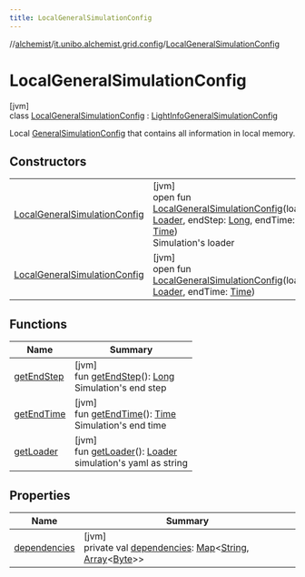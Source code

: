 ```yaml
---
title: LocalGeneralSimulationConfig
---
```

//[alchemist](../../../index.html)/[it.unibo.alchemist.grid.config](../index.html)/[LocalGeneralSimulationConfig](index.html)



# LocalGeneralSimulationConfig



[jvm]\
class [LocalGeneralSimulationConfig](index.html) : [LightInfoGeneralSimulationConfig](../-light-info-general-simulation-config/index.html)

Local [GeneralSimulationConfig](../-general-simulation-config/index.html) that contains all information in local memory.



## Constructors


| | |
|---|---|
| [LocalGeneralSimulationConfig](-local-general-simulation-config.html) | [jvm]<br>open fun [LocalGeneralSimulationConfig](-local-general-simulation-config.html)(loader: [Loader](../../it.unibo.alchemist.loader/-loader/index.html), endStep: [Long](https://kotlinlang.org/api/latest/jvm/stdlib/kotlin/-long/index.html), endTime: [Time](../../it.unibo.alchemist.model.interfaces/-time/index.html))<br>Simulation's loader |
| [LocalGeneralSimulationConfig](-local-general-simulation-config.html) | [jvm]<br>open fun [LocalGeneralSimulationConfig](-local-general-simulation-config.html)(loader: [Loader](../../it.unibo.alchemist.loader/-loader/index.html), endTime: [Time](../../it.unibo.alchemist.model.interfaces/-time/index.html)) |


## Functions


| Name | Summary |
|---|---|
| [getEndStep](index.html#1508252319%2FFunctions%2F-134779887) | [jvm]<br>fun [getEndStep](index.html#1508252319%2FFunctions%2F-134779887)(): [Long](https://kotlinlang.org/api/latest/jvm/stdlib/kotlin/-long/index.html)<br>Simulation's end step |
| [getEndTime](index.html#-529751618%2FFunctions%2F-134779887) | [jvm]<br>fun [getEndTime](index.html#-529751618%2FFunctions%2F-134779887)(): [Time](../../it.unibo.alchemist.model.interfaces/-time/index.html)<br>Simulation's end time |
| [getLoader](index.html#1018251937%2FFunctions%2F-134779887) | [jvm]<br>fun [getLoader](index.html#1018251937%2FFunctions%2F-134779887)(): [Loader](../../it.unibo.alchemist.loader/-loader/index.html)<br>simulation's yaml as string |


## Properties


| Name | Summary |
|---|---|
| [dependencies](dependencies.html) | [jvm]<br>private val [dependencies](dependencies.html): [Map](https://docs.oracle.com/javase/8/docs/api/java/util/Map.html)<[String](https://docs.oracle.com/javase/8/docs/api/java/lang/String.html), [Array](https://kotlinlang.org/api/latest/jvm/stdlib/kotlin/-array/index.html)<[Byte](https://kotlinlang.org/api/latest/jvm/stdlib/kotlin/-byte/index.html)>> |

